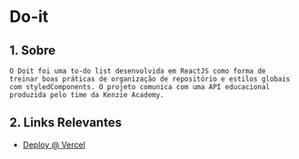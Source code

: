 # Do-it

## 1. Sobre

    O Doit foi uma to-do list desenvolvida em ReactJS como forma de treinar boas práticas de organização de repositório e estilos globais com styledComponents. O projeto comunica com uma API educacional produzida pelo time da Kenzie Academy.


## 2. Links Relevantes

- <a name="deploy-vercel" href="https://do-it-delta.vercel.app/" target="_blank">Deploy @ Vercel</a>
